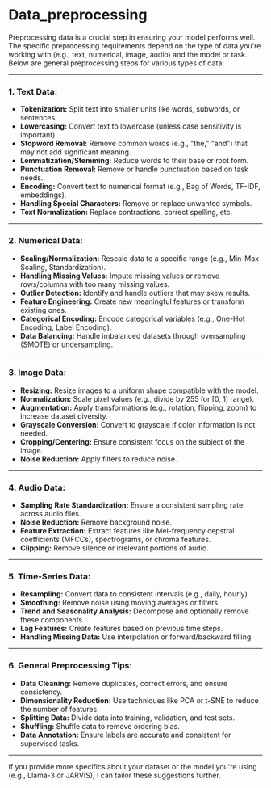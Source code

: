 # Data_preprocessing
Preprocessing data is a crucial step in ensuring your model performs well. The specific preprocessing requirements depend on the type of data you're working with (e.g., text, numerical, image, audio) and the model or task. Below are general preprocessing steps for various types of data:

---

### **1. Text Data:**
- **Tokenization:** Split text into smaller units like words, subwords, or sentences.
- **Lowercasing:** Convert text to lowercase (unless case sensitivity is important).
- **Stopword Removal:** Remove common words (e.g., "the," "and") that may not add significant meaning.
- **Lemmatization/Stemming:** Reduce words to their base or root form.
- **Punctuation Removal:** Remove or handle punctuation based on task needs.
- **Encoding:** Convert text to numerical format (e.g., Bag of Words, TF-IDF, embeddings).
- **Handling Special Characters:** Remove or replace unwanted symbols.
- **Text Normalization:** Replace contractions, correct spelling, etc.

---

### **2. Numerical Data:**
- **Scaling/Normalization:** Rescale data to a specific range (e.g., Min-Max Scaling, Standardization).
- **Handling Missing Values:** Impute missing values or remove rows/columns with too many missing values.
- **Outlier Detection:** Identify and handle outliers that may skew results.
- **Feature Engineering:** Create new meaningful features or transform existing ones.
- **Categorical Encoding:** Encode categorical variables (e.g., One-Hot Encoding, Label Encoding).
- **Data Balancing:** Handle imbalanced datasets through oversampling (SMOTE) or undersampling.

---

### **3. Image Data:**
- **Resizing:** Resize images to a uniform shape compatible with the model.
- **Normalization:** Scale pixel values (e.g., divide by 255 for [0, 1] range).
- **Augmentation:** Apply transformations (e.g., rotation, flipping, zoom) to increase dataset diversity.
- **Grayscale Conversion:** Convert to grayscale if color information is not needed.
- **Cropping/Centering:** Ensure consistent focus on the subject of the image.
- **Noise Reduction:** Apply filters to reduce noise.

---

### **4. Audio Data:**
- **Sampling Rate Standardization:** Ensure a consistent sampling rate across audio files.
- **Noise Reduction:** Remove background noise.
- **Feature Extraction:** Extract features like Mel-frequency cepstral coefficients (MFCCs), spectrograms, or chroma features.
- **Clipping:** Remove silence or irrelevant portions of audio.

---

### **5. Time-Series Data:**
- **Resampling:** Convert data to consistent intervals (e.g., daily, hourly).
- **Smoothing:** Remove noise using moving averages or filters.
- **Trend and Seasonality Analysis:** Decompose and optionally remove these components.
- **Lag Features:** Create features based on previous time steps.
- **Handling Missing Data:** Use interpolation or forward/backward filling.

---

### **6. General Preprocessing Tips:**
- **Data Cleaning:** Remove duplicates, correct errors, and ensure consistency.
- **Dimensionality Reduction:** Use techniques like PCA or t-SNE to reduce the number of features.
- **Splitting Data:** Divide data into training, validation, and test sets.
- **Shuffling:** Shuffle data to remove ordering bias.
- **Data Annotation:** Ensure labels are accurate and consistent for supervised tasks.

---

If you provide more specifics about your dataset or the model you're using (e.g., Llama-3 or JARVIS), I can tailor these suggestions further.
